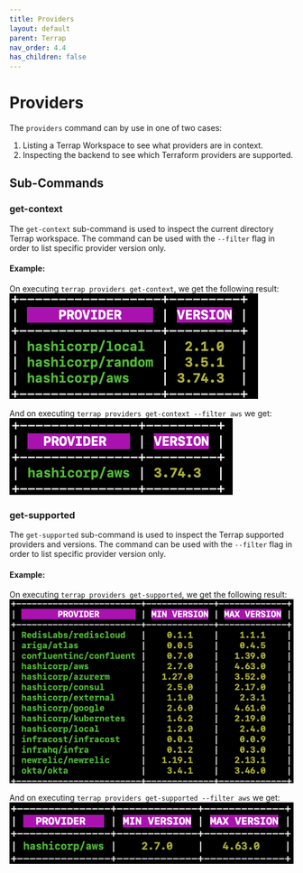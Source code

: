 ```yaml
---
title: Providers
layout: default
parent: Terrap
nav_order: 4.4
has_children: false
---
```

# Providers
The `providers` command can by use in one of two cases:
1. Listing a Terrap Workspace to see what providers are in context.
2. Inspecting the backend to see which Terraform providers are supported.

## Sub-Commands
### get-context
The `get-context` sub-command is used to inspect the current directory Terrap workspace.
The command can be used with the `--filter` flag in order to list specific provider version only.

#### Example:
On executing `terrap providers get-context`, we get the following result:
![context](images/providers-context.png)

And on executing `terrap providers get-context --filter aws` we get:
![context](images/filtered-providers-context.png)

### get-supported
The `get-supported` sub-command is used to inspect the Terrap supported providers and versions.
The command can be used with the `--filter` flag in order to list specific provider version only.

#### Example:
On executing `terrap providers get-supported`, we get the following result:
![context](images/supported-providers.png)

And on executing `terrap providers get-supported --filter aws` we get:
![context](images/filtered-supported-providers.png)